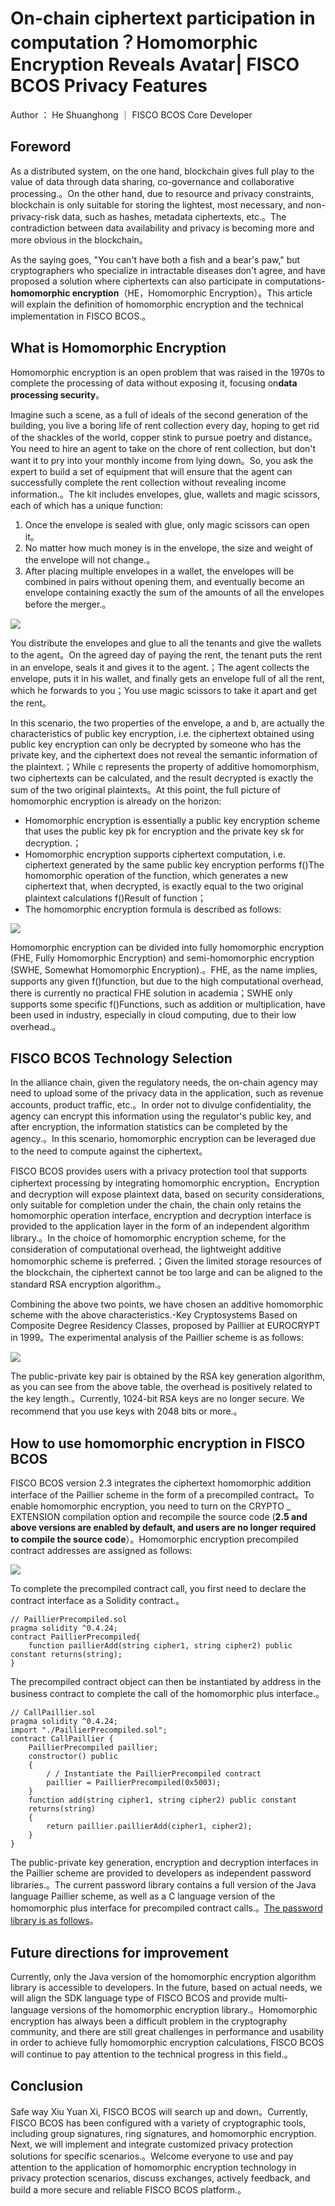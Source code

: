 # On-chain ciphertext participation in computation？Homomorphic Encryption Reveals Avatar| FISCO BCOS Privacy Features

Author ： He Shuanghong ｜ FISCO BCOS Core Developer

## Foreword

As a distributed system, on the one hand, blockchain gives full play to the value of data through data sharing, co-governance and collaborative processing.。On the other hand, due to resource and privacy constraints, blockchain is only suitable for storing the lightest, most necessary, and non-privacy-risk data, such as hashes, metadata ciphertexts, etc.。The contradiction between data availability and privacy is becoming more and more obvious in the blockchain。

As the saying goes, "You can't have both a fish and a bear's paw," but cryptographers who specialize in intractable diseases don't agree, and have proposed a solution where ciphertexts can also participate in computations-**homomorphic encryption**（HE，Homomorphic Encryption）。This article will explain the definition of homomorphic encryption and the technical implementation in FISCO BCOS.。

## What is Homomorphic Encryption

Homomorphic encryption is an open problem that was raised in the 1970s to complete the processing of data without exposing it, focusing on**data processing security**。

Imagine such a scene, as a full of ideals of the second generation of the building, you live a boring life of rent collection every day, hoping to get rid of the shackles of the world, copper stink to pursue poetry and distance。You need to hire an agent to take on the chore of rent collection, but don't want it to pry into your monthly income from lying down。So, you ask the expert to build a set of equipment that will ensure that the agent can successfully complete the rent collection without revealing income information.。The kit includes envelopes, glue, wallets and magic scissors, each of which has a unique function:

1. Once the envelope is sealed with glue, only magic scissors can open it。
2. No matter how much money is in the envelope, the size and weight of the envelope will not change.。
3. After placing multiple envelopes in a wallet, the envelopes will be combined in pairs without opening them, and eventually become an envelope containing exactly the sum of the amounts of all the envelopes before the merger.。

![](../../../../images/articles/privacy_protection_homomorphic_encryption/IMG_5563.PNG)

You distribute the envelopes and glue to all the tenants and give the wallets to the agent。On the agreed day of paying the rent, the tenant puts the rent in an envelope, seals it and gives it to the agent.；The agent collects the envelope, puts it in his wallet, and finally gets an envelope full of all the rent, which he forwards to you；You use magic scissors to take it apart and get the rent。

In this scenario, the two properties of the envelope, a and b, are actually the characteristics of public key encryption, i.e. the ciphertext obtained using public key encryption can only be decrypted by someone who has the private key, and the ciphertext does not reveal the semantic information of the plaintext.；While c represents the property of additive homomorphism, two ciphertexts can be calculated, and the result decrypted is exactly the sum of the two original plaintexts。At this point, the full picture of homomorphic encryption is already on the horizon:

- Homomorphic encryption is essentially a public key encryption scheme that uses the public key pk for encryption and the private key sk for decryption.；
- Homomorphic encryption supports ciphertext computation, i.e. ciphertext generated by the same public key encryption performs f()The homomorphic operation of the function, which generates a new ciphertext that, when decrypted, is exactly equal to the two original plaintext calculations f()Result of function；
- The homomorphic encryption formula is described as follows:

![](../../../../images/articles/privacy_protection_homomorphic_encryption/IMG_5564.PNG)

Homomorphic encryption can be divided into fully homomorphic encryption (FHE, Fully Homomorphic Encryption) and semi-homomorphic encryption (SWHE, Somewhat Homomorphic Encryption).。FHE, as the name implies, supports any given f()function, but due to the high computational overhead, there is currently no practical FHE solution in academia；SWHE only supports some specific f()Functions, such as addition or multiplication, have been used in industry, especially in cloud computing, due to their low overhead.。

## FISCO BCOS Technology Selection

In the alliance chain, given the regulatory needs, the on-chain agency may need to upload some of the privacy data in the application, such as revenue accounts, product traffic, etc.。In order not to divulge confidentiality, the agency can encrypt this information using the regulator's public key, and after encryption, the information statistics can be completed by the agency.。In this scenario, homomorphic encryption can be leveraged due to the need to compute against the ciphertext。

FISCO BCOS provides users with a privacy protection tool that supports ciphertext processing by integrating homomorphic encryption。Encryption and decryption will expose plaintext data, based on security considerations, only suitable for completion under the chain, the chain only retains the homomorphic operation interface, encryption and decryption interface is provided to the application layer in the form of an independent algorithm library.。In the choice of homomorphic encryption scheme, for the consideration of computational overhead, the lightweight additive homomorphic scheme is preferred.；Given the limited storage resources of the blockchain, the ciphertext cannot be too large and can be aligned to the standard RSA encryption algorithm.。

Combining the above two points, we have chosen an additive homomorphic scheme with the above characteristics.-Key Cryptosystems Based on Composite Degree Residency Classes, proposed by Paillier at EUROCRYPT in 1999。The experimental analysis of the Paillier scheme is as follows:

![](../../../../images/articles/privacy_protection_homomorphic_encryption/IMG_5565.PNG)

The public-private key pair is obtained by the RSA key generation algorithm, as you can see from the above table, the overhead is positively related to the key length.。Currently, 1024-bit RSA keys are no longer secure. We recommend that you use keys with 2048 bits or more.。

## How to use homomorphic encryption in FISCO BCOS

FISCO BCOS version 2.3 integrates the ciphertext homomorphic addition interface of the Paillier scheme in the form of a precompiled contract。To enable homomorphic encryption, you need to turn on the CRYPTO _ EXTENSION compilation option and recompile the source code (**2.5 and above versions are enabled by default, and users are no longer required to compile the source code**）。Homomorphic encryption precompiled contract addresses are assigned as follows:

![](../../../../images/articles/privacy_protection_homomorphic_encryption/IMG_5566.PNG)

To complete the precompiled contract call, you first need to declare the contract interface as a Solidity contract.。

```
// PaillierPrecompiled.sol
pragma solidity ^0.4.24;
contract PaillierPrecompiled{
    function paillierAdd(string cipher1, string cipher2) public constant returns(string);
}
```

The precompiled contract object can then be instantiated by address in the business contract to complete the call of the homomorphic plus interface.。

```
// CallPaillier.sol
pragma solidity ^0.4.24;
import "./PaillierPrecompiled.sol";
contract CallPaillier {
    PaillierPrecompiled paillier;
    constructor() public
    {
        / / Instantiate the PaillierPrecompiled contract
        paillier = PaillierPrecompiled(0x5003);
    }
    function add(string cipher1, string cipher2) public constant
    returns(string)
    {
        return paillier.paillierAdd(cipher1, cipher2);
    }
}
```

The public-private key generation, encryption and decryption interfaces in the Paillier scheme are provided to developers as independent password libraries.。The current password library contains a full version of the Java language Paillier scheme, as well as a C language version of the homomorphic plus interface for precompiled contract calls.。[The password library is as follows](https://github.com/FISCO-BCOS/paillier-lib)。

## Future directions for improvement

Currently, only the Java version of the homomorphic encryption algorithm library is accessible to developers. In the future, based on actual needs, we will align the SDK language type of FISCO BCOS and provide multi-language versions of the homomorphic encryption library.。Homomorphic encryption has always been a difficult problem in the cryptography community, and there are still great challenges in performance and usability in order to achieve fully homomorphic encryption calculations, FISCO BCOS will continue to pay attention to the technical progress in this field.。

## Conclusion

Safe way Xiu Yuan Xi, FISCO BCOS will search up and down。Currently, FISCO BCOS has been configured with a variety of cryptographic tools, including group signatures, ring signatures, and homomorphic encryption. Next, we will implement and integrate customized privacy protection solutions for specific scenarios.。Welcome everyone to use and pay attention to the application of homomorphic encryption technology in privacy protection scenarios, discuss exchanges, actively feedback, and build a more secure and reliable FISCO BCOS platform.。
